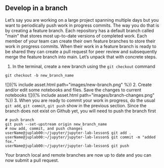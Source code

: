 ---
---

## Develop in a branch

Let’s say you are working on a large project spanning multiple days but you want to periodically push work in progress commits. The way you do that is by creating a feature branch. Each repository has a default branch called "main" that stores most up-to-date versions of completed work. Each member of your team can create their own feature branches to store their work in progress commits. When their work in a feature branch is ready to be shared they can create a pull request for peer review and subsequently merge the feature branch into main. Let’s unpack that with concrete steps. 

1. In the terminal, create a new branch using the `git checkout` command
```
git checkout -b new_branch_name
```
![]({% include asset.html path="images/new-branch.png" %})
2. Create and/or edit some notebooks and files. Save the changes to current notebooks
![]({% include asset.html path="images/branch-changes.png" %})
3. When you are ready to commit your work in progress, do the usual `git add`, `git commit`, `git push` show in the previous section. Since the branch does not exist on Github yet, you will need to push the branch first
```
# push branch
git push --set-upstream origin new_branch_name
# now add, commit, and push changes
userName@juplab00:~/jupyter/jupyter-lab-lesson$ git add .
userName@juplab00:~/jupyter/jupyter-lab-lesson$ git commit -m "added fox."
userName@juplab00:~/jupyter/jupyter-lab-lesson$ git push
```

Your branch local  and remote branches are now up to date and you can now submit a pull request.

